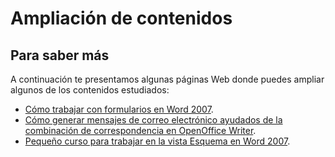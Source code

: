 # Ampliación de contenidos

## Para saber más

A continuación te presentamos algunas páginas Web donde puedes ampliar algunos de los contenidos estudiados:

*   [Cómo trabajar con formularios en Word 2007](http://office.microsoft.com/es-es/word-help/crear-formularios-que-los-usuarios-rellenan-en-word-HA010030746.aspx?CTT=1 "Trabajando con formularios en Word").
*   [Cómo generar mensajes de correo electrónico ayudados de la combinación de correspondencia en OpenOffice Writer](http://wiki.open-office.es/Generar_mensajes_de_correo_electronico_-_Combinar_correspondencia "Generar emails con la combinación de correspondencia en Writer").
*   [Pequeño curso para trabajar en la vista Esquema en Word 2007](http://www.deseoaprender.com/Word2007/Tema25/esquemas-curso-Microsoft-Word-2007-leccion-1.html "Vista esquema en Word").

